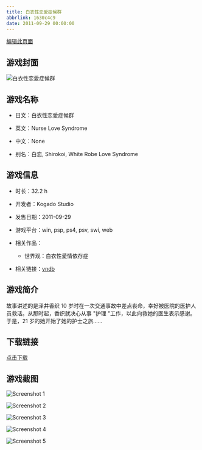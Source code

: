 ```yaml
---
title: 白衣性恋愛症候群
abbrlink: 1630c4c9
date: 2011-09-29 00:00:00
---
```

[编辑此页面](https://github.com/ACG-3/ADV3-source/blob/main/source/_posts/%E7%99%BD%E8%A1%A3%E6%80%A7%E6%81%8B%E6%84%9B%E7%97%87%E5%80%99%E7%BE%A4.md)

## 游戏封面

![白衣性恋愛症候群](https://pan.timero.xyz/d/onedrive/img_lib_001/%E7%99%BD%E8%A1%A3%E6%80%A7%E6%81%8B%E6%84%9B%E7%97%87%E5%80%99%E7%BE%A4_cover.avif)


## 游戏名称

- 日文：白衣性恋愛症候群
- 英文：Nurse Love Syndrome
- 中文：None

- 别名：白恋, Shirokoi, White Robe Love Syndrome


## 游戏信息

- 时长：32.2 h
- 开发者：Kogado Studio
- 发售日期：2011-09-29
- 游戏平台：win, psp, ps4, psv, swi, web
- 相关作品：
   - 世界观：白衣性愛情依存症

- 相关链接：[vndb](https://vndb.org/v7301)


## 游戏简介

故事讲述的是泽井香织 10 岁时在一次交通事故中差点丧命，幸好被医院的医护人员救活。从那时起，香织就决心从事 "护理 "工作，以此向救她的医生表示感谢。  于是，21 岁的她开始了她的护士之旅......


## 下载链接

[点击下载](https://pan.timero.xyz/onedrive/adv_lib_001/%E7%99%BD%E8%A1%A3%E6%80%A7%E6%81%8B%E6%84%9B%E7%97%87%E5%80%99%E7%BE%A4)


## 游戏截图


![Screenshot 1](https://pan.timero.xyz/d/onedrive/img_lib_001/%E7%99%BD%E8%A1%A3%E6%80%A7%E6%81%8B%E6%84%9B%E7%97%87%E5%80%99%E7%BE%A4_Screenshot_1.avif)

![Screenshot 2](https://pan.timero.xyz/d/onedrive/img_lib_001/%E7%99%BD%E8%A1%A3%E6%80%A7%E6%81%8B%E6%84%9B%E7%97%87%E5%80%99%E7%BE%A4_Screenshot_2.avif)

![Screenshot 3](https://pan.timero.xyz/d/onedrive/img_lib_001/%E7%99%BD%E8%A1%A3%E6%80%A7%E6%81%8B%E6%84%9B%E7%97%87%E5%80%99%E7%BE%A4_Screenshot_3.avif)

![Screenshot 4](https://pan.timero.xyz/d/onedrive/img_lib_001/%E7%99%BD%E8%A1%A3%E6%80%A7%E6%81%8B%E6%84%9B%E7%97%87%E5%80%99%E7%BE%A4_Screenshot_4.avif)

![Screenshot 5](https://pan.timero.xyz/d/onedrive/img_lib_001/%E7%99%BD%E8%A1%A3%E6%80%A7%E6%81%8B%E6%84%9B%E7%97%87%E5%80%99%E7%BE%A4_Screenshot_5.avif)

